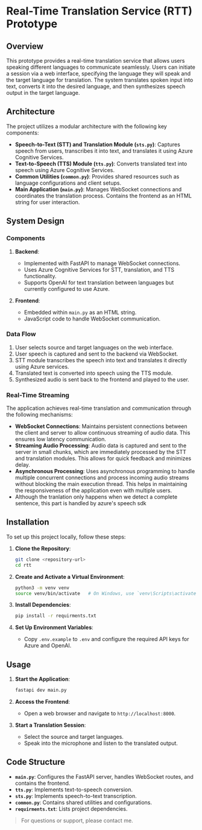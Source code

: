 
# Real-Time Translation Service (RTT) Prototype

## Overview

This prototype provides a real-time translation service that allows users speaking different languages to communicate seamlessly. Users can initiate a session via a web interface, specifying the language they will speak and the target language for translation. The system translates spoken input into text, converts it into the desired language, and then synthesizes speech output in the target language.

## Architecture

The project utilizes a modular architecture with the following key components:

- **Speech-to-Text (STT) and Translation Module (`sts.py`)**: Captures speech from users, transcribes it into text, and translates it using Azure Cognitive Services.
- **Text-to-Speech (TTS) Module (`tts.py`)**: Converts translated text into speech using Azure Cognitive Services.
- **Common Utilities (`common.py`)**: Provides shared resources such as language configurations and client setups.
- **Main Application (`main.py`)**: Manages WebSocket connections and coordinates the translation process. Contains the frontend as an HTML string for user interaction.

## System Design

### Components

1. **Backend**: 
   - Implemented with FastAPI to manage WebSocket connections.
   - Uses Azure Cognitive Services for STT, translation, and TTS functionality.
   - Supports OpenAI for text translation between languages but currently configured to use Azure.

2. **Frontend**:
   - Embedded within `main.py` as an HTML string.
   - JavaScript code to handle WebSocket communication.

### Data Flow

1. User selects source and target languages on the web interface.
2. User speech is captured and sent to the backend via WebSocket.
3. STT module transcribes the speech into text and translates it directly using Azure services.
4. Translated text is converted into speech using the TTS module.
5. Synthesized audio is sent back to the frontend and played to the user.

### Real-Time Streaming

The application achieves real-time translation and communication through the following mechanisms:

- **WebSocket Connections**: Maintains persistent connections between the client and server to allow continuous streaming of audio data. This ensures low latency communication.
- **Streaming Audio Processing**: Audio data is captured and sent to the server in small chunks, which are immediately processed by the STT and translation modules. This allows for quick feedback and minimizes delay.
- **Asynchronous Processing**: Uses asynchronous programming to handle multiple concurrent connections and process incoming audio streams without blocking the main execution thread. This helps in maintaining the responsiveness of the application even with multiple users.
- Although the tranlation only happens when we detect a complete sentence, this part is handled by azure's speech sdk

## Installation

To set up this project locally, follow these steps:

1. **Clone the Repository**:
   ```bash
   git clone <repository-url>
   cd rtt
   ```

2. **Create and Activate a Virtual Environment**:
   ```bash
   python3 -m venv venv
   source venv/bin/activate   # On Windows, use `venv\Scripts\activate`
   ```

3. **Install Dependencies**:
   ```bash
   pip install -r requirments.txt
   ```

4. **Set Up Environment Variables**:
   - Copy `.env.example` to `.env` and configure the required API keys for Azure and OpenAI.

## Usage

1. **Start the Application**:
   ```bash
   fastapi dev main.py
   ```

2. **Access the Frontend**:
   - Open a web browser and navigate to `http://localhost:8000`.

3. **Start a Translation Session**:
   - Select the source and target languages.
   - Speak into the microphone and listen to the translated output.

## Code Structure

- **`main.py`**: Configures the FastAPI server, handles WebSocket routes, and contains the frontend.
- **`tts.py`**: Implements text-to-speech conversion.
- **`sts.py`**: Implements speech-to-text transcription.
- **`common.py`**: Contains shared utilities and configurations.
- **`requirments.txt`**: Lists project dependencies.

>For questions or support, please contact me.
